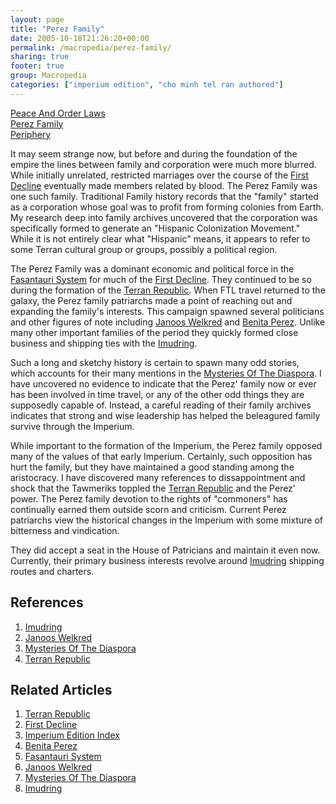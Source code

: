 ```yaml
---
layout: page
title: "Perez Family"
date: 2005-10-18T21:26:20+00:00
permalink: /macropedia/perez-family/
sharing: true
footer: true
group: Macropedia
categories: ["imperium edition", "cho minh tel ran authored"]
---
```


<div class='row'>
	<div class='col-md-4'><a href='/macropedia/peace-and-order-laws'>Peace And Order Laws</a></div>
	<div class='col-md-4'><a href='/macropedia/perez-family'>Perez Family</a></div>
	<div class='col-md-4'><a href='/macropedia/periphery'>Periphery</a></div>
</div>


It may seem strange now, but before and during the foundation of the empire the lines between family and corporation were much more blurred. While initially unrelated, restricted marriages over the course of the [First Decline](/chronology/first-decline) eventually made members related by blood. The Perez Family was one such family. Traditional Family history records that the "family" started as a corporation whose goal was to profit from forming colonies from Earth. My research deep into family archives uncovered that the corporation was specifically formed to generate an "Hispanic Colonization Movement." While it is not entirely clear what "Hispanic" means, it appears to refer to some Terran cultural group or groups, possibly a political region.

The Perez Family was a dominant economic and political force in the [Fasantauri System](/macropedia/fasantauri-system) for much of the [First Decline](/chronology/first-decline). They continued to be so during the formation of the [Terran Republic](/macropedia/terran-republic). When FTL travel returned to the galaxy, the Perez family patriarchs made a point of reaching out and expanding the family's interests. This campaign spawned several politicians and other figures of note including [Janoos Welkred](/macropedia/janoos-welkred) and [Benita Perez](/macropedia/benita-perez). Unlike many other important families of the period they quickly formed close business and shipping ties with the [Imudring](/macropedia/imudring).

Such a long and sketchy history is certain to spawn many odd stories, which accounts for their many mentions in the [Mysteries Of The Diaspora](/macropedia/mysteries-of-the-diaspora). I have uncovered no evidence to indicate that the Perez' family now or ever has been involved in time travel, or any of the other odd things they are supposedly capable of. Instead, a careful reading of their family archives indicates that strong and wise leadership has helped the beleagured family survive through the Imperium.


While important to the formation of the Imperium, the Perez family opposed many of the values of that early Imperium. Certainly, such opposition has hurt the family, but they have maintained a good standing among the aristocracy. I have discovered many references to dissappointment and shock that the Tawmeriks toppled the [Terran Republic](/macropedia/terran-republic) and the Perez' power. The Perez family devotion to the rights of "commoners" has continually earned them outside scorn and criticism. Current Perez patriarchs view the historical changes in the Imperium with some mixture of bitterness and vindication.

They did accept a seat in the House of Patricians and maintain it even now. Currently, their primary business interests revolve around [Imudring](/macropedia/imudring) shipping routes and charters.

## References
1. [Imudring](/macropedia/imudring)
1. [Janoos Welkred](/macropedia/janoos-welkred)
1. [Mysteries Of The Diaspora](/macropedia/mysteries-of-the-diaspora)
1. [Terran Republic](/macropedia/terran-republic)

## Related Articles

1. [Terran Republic](/macropedia/terran-republic)
2. [First Decline](/chronology/first-decline)
3. [Imperium Edition Index](/macropedia/imperium-edition-index)
4. [Benita Perez](/macropedia/benita-perez)
5. [Fasantauri System](/macropedia/fasantauri-system)
6. [Janoos Welkred](/macropedia/janoos-welkred)
7. [Mysteries Of The Diaspora](/macropedia/mysteries-of-the-diaspora)
8. [Imudring](/macropedia/imudring)



 
